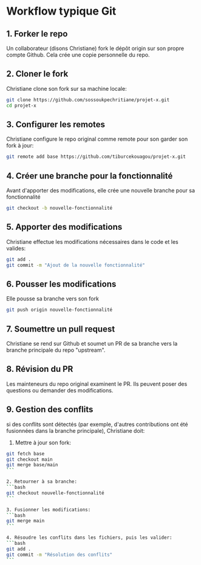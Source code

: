# Workflow typique Git

## 1. Forker le repo
Un collaborateur (disons Christiane) fork le dépôt origin sur son propre compte Github. Cela crée une copie personnelle du repo.
## 2. Cloner le fork
Christiane clone son fork sur sa machine locale:
```bash
git clone https://github.com/sossoukpechritiane/projet-x.git
cd projet-x
```
## 3. Configurer les remotes
Christiane configure le repo original comme remote pour son garder son fork à jour:
```bash
git remote add base https://github.com/tiburcekouagou/projet-x.git
```

## 4. Créer une branche pour la fonctionnalité
Avant d'apporter des modifications, elle crée une nouvelle branche pour sa fonctionnalité
```bash
git checkout -b nouvelle-fonctionnalité
```

## 5. Apporter des modifications
Christiane effectue les modifications nécessaires dans le code et les valides:
```bash
git add .
git commit -m "Ajout de la nouvelle fonctionnalité"
```

## 6. Pousser les modifications
Elle pousse sa branche vers son fork
```bash
git push origin nouvelle-fonctionnalité
```

## 7. Soumettre un pull request
Christiane se rend sur Github et soumet un PR de sa branche vers la branche principale du repo "upstream".

## 8. Révision du PR
Les mainteneurs du repo original examinent le PR. Ils peuvent poser des questions ou demander des modifications.

## 9. Gestion des conflits
si des conflits sont détectés (par exemple, d'autres contributions ont été fusionnées dans la branche principale), Christiane doit:
1. Mettre à jour son fork:
````bash
git fetch base
git checkout main
git merge base/main
```

2. Retourner à sa branche:
```bash
git checkout nouvelle-fonctionnalité
```

3. Fusionner les modifications:
```bash
git merge main
```

4. Résoudre les conflits dans les fichiers, puis les valider:
```bash
git add .
git commit -m "Résolution des conflits"
```









